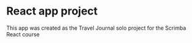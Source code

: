 # React app project

This app was created as the Travel Journal solo project for the Scrimba React course
